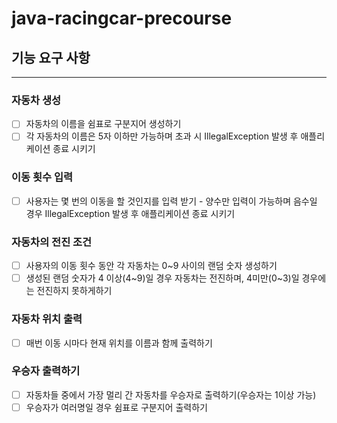 # java-racingcar-precourse

## 기능 요구 사항

---

### 자동차 생성
- [ ] 자동차의 이름을 쉼표로 구분지어 생성하기
- [ ] 각 자동차의 이름은 5자 이하만 가능하며 초과 시 IllegalException 발생 후 애플리케이션 종료 시키기

### 이동 횟수 입력
- [ ] 사용자는 몇 번의 이동을 할 것인지를 입력 받기 - 양수만 입력이 가능하며 음수일 경우 IllegalException 발생 후 애플리케이션 종료 시키기

### 자동차의 전진 조건
- [ ] 사용자의 이동 횟수 동안 각 자동차는 0~9 사이의 랜덤 숫자 생성하기
- [ ] 생성된 랜덤 숫자가 4 이상(4~9)일 경우 자동차는 전진하며, 4미만(0~3)일 경우에는 전진하지 못하게하기

### 자동차 위치 출력
- [ ] 매번 이동 시마다 현재 위치를 이름과 함께 출력하기

### 우승자 출력하기
- [ ] 자동차들 중에서 가장 멀리 간 자동차를 우승자로 출력하기(우승자는 1이상 가능)
- [ ] 우승자가 여러명일 경우 쉼표로 구분지어 출력하기

